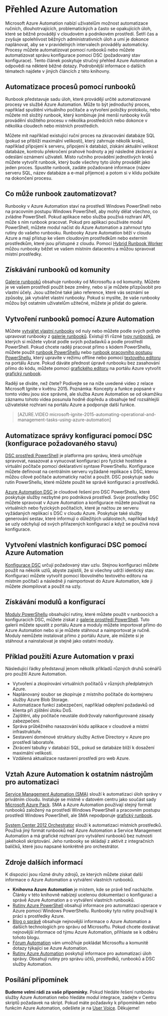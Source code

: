 <properties
    pageTitle="Co je Azure Automation | Microsoft Azure"
    description="Seznamte se s hodnotou, kterou Azure Automation nabízí, a získejte odpovědi na časté otázky, abyste mohli začít vytváření za pomoci runbooků a Azure Automation DSC."
    services="automation"
    documentationCenter=""
    authors="mgoedtel"
    manager="jwhit"
    editor=""
    keywords="what is automation, azure automation, azure automation examples"/>
<tags
    ms.service="automation"
    ms.workload="tbd"
    ms.tgt_pltfrm="na"
    ms.devlang="na"
    ms.topic="get-started-article" 
    ms.date="05/10/2016"
    ms.author="magoedte;bwren"/>

# Přehled Azure Automation

Microsoft Azure Automation nabízí uživatelům možnost automatizace ručních, dlouhotrvajících, problematických a často se opakujících úloh, které se běžně provádějí v cloudovém a podnikovém prostředí. Šetří čas a zvyšuje spolehlivost běžných administrativních úloh a umí je dokonce naplánovat, aby se v pravidelných intervalech prováděly automaticky. Procesy můžete automatizovat pomocí runbooků nebo můžete automatizovat správu konfigurace pomocí DSC (požadovaný stav konfigurace). Tento článek poskytuje stručný přehled Azure Automation a odpovědi na některé běžné dotazy. Podrobnější informace o dalších tématech najdete v jiných článcích z této knihovny.


## Automatizace procesů pomocí runbooků

Runbook představuje sadu úloh, které provádějí určité automatizované procesy ve službě Azure Automation. Může to být jednoduchý proces, například spuštění virtuálního počítače a vytvoření položky protokolu, nebo můžete mít složitý runbook, který kombinuje jiné menší runbooky kvůli provádění složitého procesu v několika prostředcích nebo dokonce v několika cloudech nebo místních prostředích.  

Můžete mít například existující ruční proces na zkracování databáze SQL (pokud se přiblíží maximální velikosti), který zahrnuje několik kroků, například připojení k serveru, připojení k databázi, získání aktuální velikost databáze, kontrolu překročení prahové hodnoty a její následné zkrácení a odeslání oznámení uživateli. Místo ručního provádění jednotlivých kroků můžete vytvořit runbook, který bude všechny tyto úlohy provádět jako jeden proces. Spustíte runbook, zadáte požadované informace (název serveru SQL, název databáze a e-mail příjemce) a potom si v klidu počkáte na dokončení procesu. 


## Co může runbook zautomatizovat?

Runbooky v Azure Automation staví na prostředí Windows PowerShell nebo na pracovním postupu Windows PowerShell, aby mohly dělat všechno, co zvládne PowerShell. Pokud aplikace nebo služba používá rozhraní API, může s ním runbook pracovat. Pokud pro aplikaci používáte modul PowerShell, můžete modul načíst do Azure Automation a zahrnout tyto rutiny do vašeho runbooku. Runbooky Azure Automation běží v cloudu Azure a mají přístup ke všem cloudovým prostředkům nebo externím prostředkům, které jsou přístupné z cloudu. Pomocí [Hybrid Runbook Worker](automation-hybrid-runbook-worker.md) můžou runbooky běžet ve vašem místním datacentru a můžou spravovat místní prostředky. 


## Získávání runbooků od komunity

[Galerie runbooků](automation-runbook-gallery.md#runbooks-in-runbook-gallery) obsahuje runbooky od Microsoftu a od komunity. Můžete je ve vašem prostředí použít beze změny, nebo si je můžete přizpůsobit pro vlastní účely. Jsou užitečné také jako reference, které vás seznámí se způsoby, jak vytvářet vlastní runbooky. Pokud si myslíte, že vaše runbooky můžou být ostatním uživatelům užitečné, můžete je přidat do galerie. 


## Vytvoření runbooků pomocí Azure Automation 

Můžete [vytvářet vlastní runbooky](automation-creating-importing-runbook.md) od nuly nebo můžete podle svých potřeb upravovat runbooky z [galerie runbooků](http://msdn.microsoft.com/library/azure/dn781422.aspx). Existují tři různé [typy runbooků](automation-runbook-types.md), ze kterých si můžete vybrat podle svých požadavků a podle prostředí PowerShell. Pokud chcete raději pracovat přímo s kódem PowerShellu, můžete použít [runbook PowerShellu](automation-runbook-types.md#powershell-runbooks) nebo [runbook pracovního postupu PowerShellu](automation-runbook-types.md#powershell-workflow-runbooks), který upravíte v režimu offline nebo pomocí [textového editoru](http://msdn.microsoft.com/library/azure/dn879137.aspx) na portálu Azure. Pokud dáváte přednost úpravě runbooku bez zasahování přímo do kódu, můžete pomocí [grafického editoru](automation-graphical-authoring-intro.md) na portálu Azure vytvořit [grafický runbook](automation-runbook-types.md#graphical-runbooks). 

Raději se díváte, než čtete? Podívejte se na níže uvedené video z relace Microsoft Ignite v květnu 2015. Poznámka: Koncepty a funkce popsané v tomto videu jsou sice správné, ale služba Azure Automation se od okamžiku záznamu tohoto videa posunula hodně dopředu a obsahuje teď rozsáhlejší uživatelské rozhraní na portálu Azure a podporuje další funkce.

> [AZURE.VIDEO microsoft-ignite-2015-automating-operational-and-management-tasks-using-azure-automation]


## Automatizace správy konfigurací pomocí DSC (konfigurace požadovaného stavu) 

[DSC prostředí PowerShell](https://technet.microsoft.com/library/dn249912.aspx) je platforma pro správu, která umožňuje spravovat, nasazovat a vynucovat konfiguraci pro fyzické hostitele a virtuální počítače pomocí deklarativní syntaxe PowerShellu. Konfigurace můžete definovat na centrálním serveru vyžádané replikace s DSC, kterou můžou cílové počítače automaticky načíst a použít. DSC poskytuje sadu rutin PowerShellu, které můžete použít ke správě konfigurací a prostředků.  

[Azure Automation DSC](automation-dsc-overview.md) je cloudové řešení pro DSC PowerShellu, které poskytuje služby nezbytné pro podniková prostředí.  Svoje prostředky DSC můžete spravovat v Azure Automation a konfigurace můžete používat na virtuálních nebo fyzických počítačích, které je načtou ze serveru vyžádaných replikací s DSC v cloudu Azure.  Poskytuje také služby generování sestav, které informují o důležitých událostech, například když se uzly odchylují od svých přiřazených konfigurací a když se používá nová konfigurace. 


## Vytvoření vlastních konfigurací DSC pomocí Azure Automation

[Konfigurace DSC](automation-dsc-overview.md#azure-automation-dsc-terms) určují požadovaný stav uzlu.  Stejnou konfiguraci můžete použít na několik uzlů, abyste zajistili, že si všechny udrží identický stav.  Konfiguraci můžete vytvořit pomocí libovolného textového editoru na místním počítači a následně ji naimportovat do Azure Automation, kde ji můžete zkompilovat a použít na uzly.


## Získávání modulů a konfigurací 

[Moduly PowerShellu](automation-runbook-gallery.md#modules-in-powershell-gallery) obsahující rutiny, které můžete použít v runboocích a konfiguracích DSC, můžete získat z [galerie prostředí PowerShell](http://www.powershellgallery.com/). Tuto galerii můžete spustit z portálu Azure a moduly můžete importovat přímo do Azure Automation nebo si je můžete stáhnout a naimportovat je ručně. Moduly nemůžete instalovat přímo z portálu Azure, ale můžete si je stáhnout a nainstalovat je stejně jako ostatní moduly. 


## Příklad použití Azure Automation v praxi 

Následující řádky představují jenom několik příkladů různých druhů scénářů pro použití Azure Automation. 

* Vytvoření a zkopírování virtuálních počítačů v různých předplatných Azure. 
* Naplánovaný soubor se zkopíruje z místního počítače do kontejneru služby Azure Blob Storage. 
* Automatizace funkcí zabezpečení, například odepření požadavků od klienta při zjištění útoku DoS. 
* Zajištění, aby počítače neustále dodržovaly nakonfigurované zásady zabezpečení.
* Správa průběžného nasazování kódu aplikace v cloudové a místní infrastruktuře. 
* Sestavení doménové struktury služby Active Directory v Azure pro prostředí laboratoře. 
* Zkrácení tabulky v databázi SQL, pokud se databáze blíží k dosažení maximální velikosti. 
* Vzdálená aktualizace nastavení prostředí pro web Azure. 


## Vztah Azure Automation k ostatním nástrojům pro automatizaci

[Service Management Automation (SMA)](http://technet.microsoft.com/library/dn469260.aspx) slouží k automatizaci úloh správy v privátním cloudu. Instaluje se místně v datovém centru jako součást sady [Microsoft Azure Pack](https://www.microsoft.com/en-us/server-cloud/). SMA a Azure Automation používají stejný formát runbooků založený na prostředí Windows PowerShell a pracovním postupu prostředí Windows PowerShell, ale SMA nepodporuje [grafický runbook](automation-graphical-authoring-intro.md).  

[System Center 2012 Orchestrator](http://technet.microsoft.com/library/hh237242.aspx) slouží k automatizaci místních prostředků. Používá jiný formát runbooků než Azure Automation a Service Management Automation a má grafické rozhraní pro vytváření runbooků bez nutnosti jakéhokoli skriptování. Jeho runbooky se skládají z aktivit z integračních balíčků, které jsou napsané konkrétně pro orchestrátor. 


## Zdroje dalších informací 

K dispozici jsou různé druhy zdrojů, ze kterých můžete získat další informace o Azure Automation a vytváření vlastních runbooků. 

* **Knihovna Azure Automation** je místem, kde se právě teď nacházíte. Články v této knihovně nabízejí ucelenou dokumentaci o konfiguraci a správě Azure Automation a o vytváření vlastních runbooků. 
* [Rutiny Azure PowerShell](http://msdn.microsoft.com/library/jj156055.aspx) obsahují informace pro automatizaci operace v Azure pomocí Windows PowerShellu. Runbooky tyto rutiny používají k práci s prostředky Azure. 
* [Blog o správě](https://azure.microsoft.com/blog/tag/azure-automation/) obsahuje nejnovější informace o Azure Automation a dalších technologiích pro správu od Microsoftu. Pokud chcete dostávat nejnovější informace od týmu Azure Automation, přihlaste se k odběru tohoto blogu. 
* [Fórum Automation](http://go.microsoft.com/fwlink/p/?LinkId=390561) vám umožňuje pokládat Microsoftu a komunitě dotazy týkající se Azure Automation. 
* [Rutiny Azure Automation](https://msdn.microsoft.com/library/mt244122.aspx) poskytují informace pro automatizaci úloh správy. Obsahují rutiny pro správu účtů, prostředků, runbooků a DSC služby Automation.


## Posílání připomínek 

**Budeme velmi rádi za vaše připomínky.** Pokud hledáte řešení runbooku služby Azure Automation nebo hledáte modul integrace, zadejte v Centru skriptů požadavek na skript. Pokud máte požadavky k připomínkám nebo funkcím Azure Automation, odešlete je na [User Voice](http://feedback.windowsazure.com/forums/34192--general-feedback). Děkujeme! 





<!--HONumber=Jun16_HO2-->


